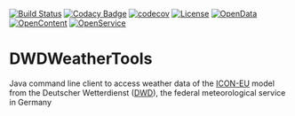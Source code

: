 [![Build Status](https://travis-ci.org/ie3-institute/DWDWeatherTools.svg?branch=master)](https://travis-ci.org/ie3-institute/DWDWeatherTools)
[![Codacy Badge](https://api.codacy.com/project/badge/Grade/658808baceae464497d90562a61a09a4)](https://www.codacy.com/gh/ie3-institute/DWDWeatherTools?utm_source=github.com&amp;utm_medium=referral&amp;utm_content=ie3-institute/DWDWeatherTools&amp;utm_campaign=Badge_Grade)
[![codecov](https://codecov.io/gh/ie3-institute/DWDWeatherTools/branch/master/graph/badge.svg)](https://codecov.io/gh/ie3-institute/DWDWeatherTools)
[![License](https://img.shields.io/github/license/ie3-institute/powersystemdatamodel)](https://github.com/ie3-institute/powersystemdatamodel/blob/master/LICENSE)
[![OpenData](https://img.shields.io/badge/Open-Data-d3281a?style=flat)](https://okfn.org/opendata/)
[![OpenContent](https://img.shields.io/badge/Open-Content-637abd?style=flat)](https://okfn.org/opendata/)
[![OpenService](https://img.shields.io/badge/Open-Service-ff6600?style=flat)](https://okfn.org/opendata/)

# DWDWeatherTools
Java command line client to access weather data of the [ICON-EU](https://www.dwd.de/DE/leistungen/modellvorhersagedaten/modellvorhersagedaten.html) model from the Deutscher Wetterdienst ([DWD](https://www.dwd.de/EN/Home/home_node.html)), the federal meteorological service in Germany
